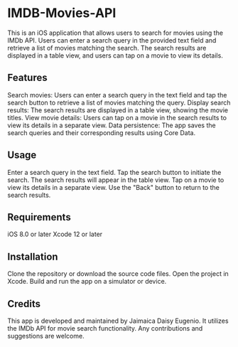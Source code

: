 # IMDB-Movies-API

This is an iOS application that allows users to search for movies using the IMDb API. Users can enter a search query in the provided text field and retrieve a list of movies matching the search. The search results are displayed in a table view, and users can tap on a movie to view its details.

## Features
Search movies: Users can enter a search query in the text field and tap the search button to retrieve a list of movies matching the query.
Display search results: The search results are displayed in a table view, showing the movie titles.
View movie details: Users can tap on a movie in the search results to view its details in a separate view.
Data persistence: The app saves the search queries and their corresponding results using Core Data.

## Usage
Enter a search query in the text field.
Tap the search button to initiate the search.
The search results will appear in the table view.
Tap on a movie to view its details in a separate view.
Use the "Back" button to return to the search results.

## Requirements
iOS 8.0 or later
Xcode 12 or later

## Installation
Clone the repository or download the source code files.
Open the project in Xcode.
Build and run the app on a simulator or device.

## Credits
This app is developed and maintained by Jaimaica Daisy Eugenio. It utilizes the IMDb API for movie search functionality. Any contributions and suggestions are welcome.

